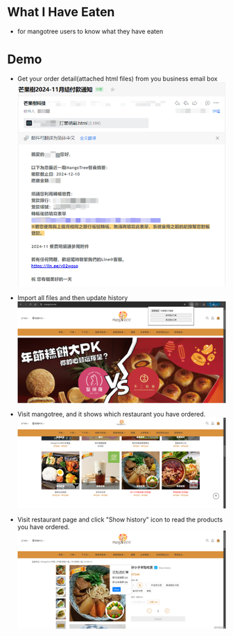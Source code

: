 # What I Have Eaten
- for mangotree users to know what they have eaten

# Demo
- Get your order detail(attached html files)  from you business email box
![alt text](assets/demo/demo-1.png)

- Import all files and then update history
![alt text](assets/demo/demo-2.png)

- Visit mangotree, and it shows which restaurant you have ordered.
![alt text](assets/demo/demo-3.png)

- Visit restaurant page and click "Show history" icon to read the products you have ordered.
![alt text](assets/demo/demo-4.png)
